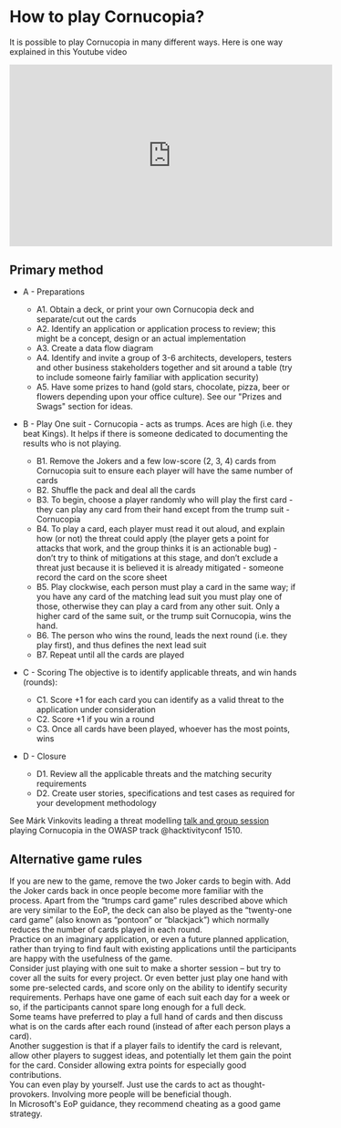 # How to play Cornucopia?

It is possible to play Cornucopia in many different ways. Here is one way explained in this Youtube video

<iframe frameborder="0" title="Youtube: How to play OWASP Cornucopia" style="width:59vw;height:auto;aspect-ratio:16/9;" 
src="https://www.youtube.com/embed/XXTPXozIHow?si=uIi_VXDtSBkS027S" referrerpolicy="no-referrer" allowfullscreen>
</iframe>


## Primary method


- A - Preparations
    
    - A1. Obtain a deck, or print your own Cornucopia deck and separate/cut out the cards
    - A2. Identify an application or application process to review; this might be a concept, design or an actual implementation
    - A3. Create a data flow diagram
    - A4. Identify and invite a group of 3-6 architects, developers, testers and other business stakeholders together and sit around a table (try to include someone fairly familiar with application security)
    - A5. Have some prizes to hand (gold stars, chocolate, pizza, beer or flowers depending upon your office culture). See our "Prizes and Swags" section for ideas.
- B - Play
    One suit - Cornucopia - acts as trumps. Aces are high (i.e. they beat Kings). It helps if there is someone dedicated to documenting the results who is not playing.
    - B1. Remove the Jokers and a few low-score (2, 3, 4) cards from Cornucopia suit to ensure each player will have the same number of cards
    - B2. Shuffle the pack and deal all the cards
    - B3. To begin, choose a player randomly who will play the first card - they can play any card from their hand except from the trump suit - Cornucopia
    - B4. To play a card, each player must read it out aloud, and explain how (or not) the threat could apply (the player gets a point for attacks that work, and the group thinks it is an actionable bug) - don’t try to think of mitigations at this stage, and don’t exclude a threat just because it is believed it is already mitigated - someone record the card on the score sheet
    - B5. Play clockwise, each person must play a card in the same way; if you have any card of the matching lead suit you must play one of those, otherwise they can play a card from any other suit. Only a higher card of the same suit, or the trump suit Cornucopia, wins the hand.
    - B6. The person who wins the round, leads the next round (i.e. they play first), and thus defines the next lead suit
    - B7. Repeat until all the cards are played
- C - Scoring
    The objective is to identify applicable threats, and win hands (rounds):
    - C1. Score +1 for each card you can identify as a valid threat to the application under consideration
    - C2. Score +1 if you win a round
    - C3. Once all cards have been played, whoever has the most points, wins
- D - Closure
    - D1. Review all the applicable threats and the matching security requirements
    - D2. Create user stories, specifications and test cases as required for your development methodology

See Márk Vinkovits leading a threat modelling <a rel="noopener" href="https://www.youtube.com/watch?v=9dVDqeO6y3A&ab_channel=OWASPHU">talk and group session</a> playing Cornucopia in the OWASP track @hacktivityconf 1510.

## Alternative game rules

If you are new to the game, remove the two Joker cards to begin with. Add the Joker cards back in once people become more familiar with the process. Apart from the “trumps card game” rules described above which are very similar to the EoP, the deck can also be played as the “twenty-one card game” (also known as “pontoon” or “blackjack”) which normally reduces the number of cards played in each round.
<br/>Practice on an imaginary application, or even a future planned application, rather than trying to find fault with existing applications until the participants are happy with the usefulness of the game.
<br/>Consider just playing with one suit to make a shorter session – but try to cover all the suits for every project. Or even better just play one hand with some pre-selected cards, and score only on the ability to identify security requirements. Perhaps have one game of each suit each day for a week or so, if the participants cannot spare long enough for a full deck.
<br/>Some teams have preferred to play a full hand of cards and then discuss what is on the cards after each round (instead of after each person plays a card).
<br/>Another suggestion is that if a player fails to identify the card is relevant, allow other players to suggest ideas, and potentially let them gain the point for the card. Consider allowing extra points for especially good contributions.
<br/>You can even play by yourself. Just use the cards to act as thought-provokers. Involving more people will be beneficial though.
<br/>In Microsoft's EoP guidance, they recommend cheating as a good game strategy.
